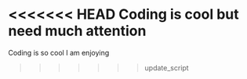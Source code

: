 <<<<<<< HEAD
Coding is cool but need much attention
=======
Coding is so cool 
I am enjoying
>>>>>>> update_script
